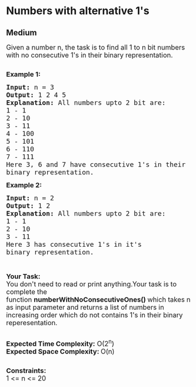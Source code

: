 # Numbers with alternative 1's
## Medium 
<div class="problem-statement">
                <p></p><p><span style="font-size:18px">Given a number n, the task is to find all 1 to n bit numbers with no consecutive 1's in their binary representation. </span><br>
&nbsp;</p>

<p><span style="font-size:18px"><strong>Example 1:</strong></span></p>

<pre><span style="font-size:18px"><strong>Input: </strong>n = 3
<strong>Output: </strong>1 2 4 5
<strong>Explanation: </strong>All numbers upto 2 bit are:
1 - 1
2 - 10
3 - 11
4 - 100
5 - 101
6 - 110
7 - 111
Here 3, 6 and 7 have consecutive 1's in their 
binary representation. </span>
</pre>

<p><span style="font-size:18px"><strong>Example 2:</strong></span></p>

<pre><span style="font-size:18px"><strong>Input: </strong>n = 2
<strong>Output: </strong>1 2 
<strong>Explanation: </strong>All numbers upto 2 bit are:
1 - 1
2 - 10
3 - 11
Here 3 has consecutive 1's in it's
binary representation.</span>
</pre>

<p>&nbsp;</p>

<p><span style="font-size:18px"><strong>Your Task:</strong><br>
You don't need to read or print anything.Your task is to complete the function&nbsp;<strong>numberWithNoConsecutiveOnes()&nbsp;</strong>which takes n as input parameter and returns a list of numbers in increasing order which do not contains 1's in their binary reperesentation.</span><br>
&nbsp;</p>

<p><span style="font-size:18px"><strong>Expected Time Complexity:</strong>&nbsp;O(2<sup>n</sup>)<br>
<strong>Expected Space Complexity:&nbsp;</strong>O(n)</span><br>
&nbsp;</p>

<p><span style="font-size:18px"><strong>Constraints:</strong><br>
1 &lt;= n &lt;= 20</span></p>
 <p></p>
            </div>